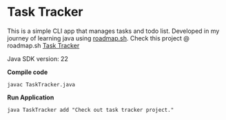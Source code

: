 # Task Tracker
This is a simple CLI app that manages tasks and todo list. Developed in my journey of learning java using [roadmap.sh](https://roadmap.sh). Check this project @ roadmap.sh [Task Tracker](https://roadmap.sh/projects/task-tracker)

Java SDK version: 22

**Compile code**
```shell
javac TaskTracker.java
```

**Run Application**
```shell
java TaskTracker add "Check out task tracker project."
```
